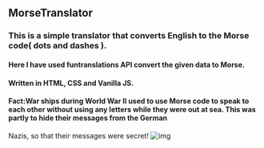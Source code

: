 ## MorseTranslator
### This is a simple translator that converts English to the Morse code( dots and dashes ).
#### Here I have used funtranslations API convert the given data to Morse.
#### Written in HTML, CSS and Vanilla JS.

#### Fact:War ships during World War II used to use Morse code to speak to each other without using any letters while they were out at sea. This was partly to hide their messages from the German
Nazis, so that their messages were secret!
![img](https://scoutlife.org/wp-content/uploads/2007/02/morsecode-1.jpg?w=700)

